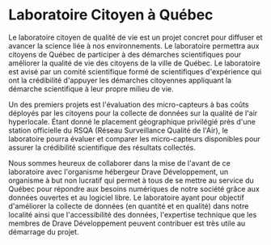 # Laboratoire Citoyen à Québec

Le laboratoire citoyen de qualité de vie est un projet concret pour diffuser et avancer la science liée à nos environnements. Le laboratoire permettra aux citoyens de Québec de participer à des démarches scientifiques pour améliorer la qualité de vie des citoyens de la ville de Québec. Le laboratoire est avisé par un comité scientifique formé de scientifiques d'expérience qui ont la crédibilité d'appuyer les démarches citoyennes appliquant la démarche scientifique à leur propre milieu de vie.

Un des premiers projets est l'évaluation des micro-capteurs à bas coûts déployés par les citoyens pour la collecte de données sur la qualité de l'air hyperlocale. Étant donné le placement géographique privilégié près d'une station officielle du RSQA (Réseau Surveillance Qualité de l'Air), le laboratoire pourra évaluer et comparer les micro-capteurs disponibles pour assurer la crédibilité scientifique des résultats collectés.

Nous sommes heureux de collaborer dans la mise de l'avant de ce laboratoire avec l'organisme hébergeur Drave Développement, un organisme à but non lucratif qui permet à tous de se mettre au service du Québec pour répondre aux besoins numériques de notre société grâce aux données ouvertes et au logiciel libre. Le laboratoire ayant pour objectif d'améliorer la collecte de données (en quantité et en qualité) dans notre localité ainsi que l'accessibilité des données, l'expertise technique que les membres de Drave Développement peuvent contribuer est très utile au démarrage du projet.
